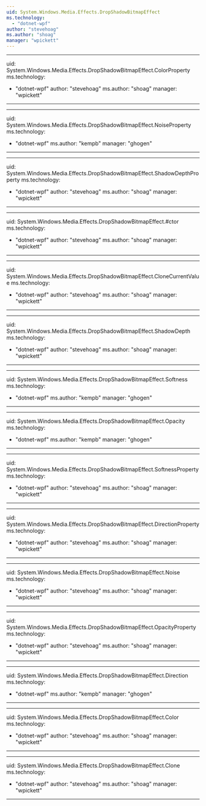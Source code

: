 ```yaml
---
uid: System.Windows.Media.Effects.DropShadowBitmapEffect
ms.technology: 
  - "dotnet-wpf"
author: "stevehoag"
ms.author: "shoag"
manager: "wpickett"
---
```


---
uid: System.Windows.Media.Effects.DropShadowBitmapEffect.ColorProperty
ms.technology: 
  - "dotnet-wpf"
author: "stevehoag"
ms.author: "shoag"
manager: "wpickett"
---

---
uid: System.Windows.Media.Effects.DropShadowBitmapEffect.NoiseProperty
ms.technology: 
  - "dotnet-wpf"
ms.author: "kempb"
manager: "ghogen"
---

---
uid: System.Windows.Media.Effects.DropShadowBitmapEffect.ShadowDepthProperty
ms.technology: 
  - "dotnet-wpf"
author: "stevehoag"
ms.author: "shoag"
manager: "wpickett"
---

---
uid: System.Windows.Media.Effects.DropShadowBitmapEffect.#ctor
ms.technology: 
  - "dotnet-wpf"
author: "stevehoag"
ms.author: "shoag"
manager: "wpickett"
---

---
uid: System.Windows.Media.Effects.DropShadowBitmapEffect.CloneCurrentValue
ms.technology: 
  - "dotnet-wpf"
author: "stevehoag"
ms.author: "shoag"
manager: "wpickett"
---

---
uid: System.Windows.Media.Effects.DropShadowBitmapEffect.ShadowDepth
ms.technology: 
  - "dotnet-wpf"
author: "stevehoag"
ms.author: "shoag"
manager: "wpickett"
---

---
uid: System.Windows.Media.Effects.DropShadowBitmapEffect.Softness
ms.technology: 
  - "dotnet-wpf"
ms.author: "kempb"
manager: "ghogen"
---

---
uid: System.Windows.Media.Effects.DropShadowBitmapEffect.Opacity
ms.technology: 
  - "dotnet-wpf"
ms.author: "kempb"
manager: "ghogen"
---

---
uid: System.Windows.Media.Effects.DropShadowBitmapEffect.SoftnessProperty
ms.technology: 
  - "dotnet-wpf"
author: "stevehoag"
ms.author: "shoag"
manager: "wpickett"
---

---
uid: System.Windows.Media.Effects.DropShadowBitmapEffect.DirectionProperty
ms.technology: 
  - "dotnet-wpf"
author: "stevehoag"
ms.author: "shoag"
manager: "wpickett"
---

---
uid: System.Windows.Media.Effects.DropShadowBitmapEffect.Noise
ms.technology: 
  - "dotnet-wpf"
author: "stevehoag"
ms.author: "shoag"
manager: "wpickett"
---

---
uid: System.Windows.Media.Effects.DropShadowBitmapEffect.OpacityProperty
ms.technology: 
  - "dotnet-wpf"
author: "stevehoag"
ms.author: "shoag"
manager: "wpickett"
---

---
uid: System.Windows.Media.Effects.DropShadowBitmapEffect.Direction
ms.technology: 
  - "dotnet-wpf"
ms.author: "kempb"
manager: "ghogen"
---

---
uid: System.Windows.Media.Effects.DropShadowBitmapEffect.Color
ms.technology: 
  - "dotnet-wpf"
author: "stevehoag"
ms.author: "shoag"
manager: "wpickett"
---

---
uid: System.Windows.Media.Effects.DropShadowBitmapEffect.Clone
ms.technology: 
  - "dotnet-wpf"
author: "stevehoag"
ms.author: "shoag"
manager: "wpickett"
---
